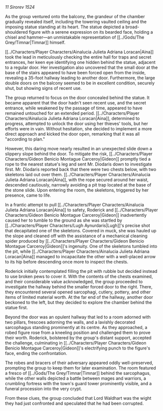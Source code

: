 *11 Sirorev 1524*

As the group ventured onto the balcony, the grandeur of the chamber gradually revealed itself, including the towering vaulted ceiling and the imposing statue standing at its heart. The statue depicted a broad-shouldered figure with a serene expression on its bearded face, holding a chisel and hammer—an unmistakable representation of [[../Gods/The Grey/Timnar|Timnar]] himself.

[[../Characters/Player Characters/Ainalucia Julieta Adriana Loracan|Aina]] took the lead in meticulously checking the entire hall for traps and secret entrances, her keen eye identifying one hidden behind the statue, adjacent to a regular door. Her investigation also uncovered that the small door at the base of the stairs appeared to have been forced open from the inside, revealing a 35-foot hallway leading to another door. Furthermore, the large double doors on the balcony seemed to be in excellent condition, securely shut, but showing signs of recent use.

The group returned to focus on the door concealed behind the statue. It became apparent that the door hadn't seen recent use, and the secret entrance, while weakened by the passage of time, appeared to have remained untouched for an extended period. [[../Characters/Player Characters/Ainalucia Julieta Adriana Loracan|Aina]], determined to progress, attempted to unlock the door using her thieves' tools, but her efforts were in vain. Without hesitation, she decided to implement a more direct approach and kicked the door open, remarking that it was all "according to plan."

However, this daring move nearly resulted in an unexpected slide down a slippery slope behind the door. To mitigate the risk, [[../Characters/Player Characters/Gideon Benicio Montague Carceroy|Gideon]] promptly tied a rope to the nearest statue's leg and sent Mr. Diodaris down to investigate first. Mr. Diodaris reported back that there were two chests below, with two skeletons laid out over them. [[../Characters/Player Characters/Ainalucia Julieta Adriana Loracan|Aina]], with the rope secured around her waist, descended cautiously, narrowly avoiding a pit trap located at the base of the stone slide. Upon entering the room, the skeletons, triggered by her presence, came to life.

In a frantic attempt to pull [[../Characters/Player Characters/Ainalucia Julieta Adriana Loracan|Aina]] to safety, Roderick and [[../Characters/Player Characters/Gideon Benicio Montague Carceroy|Gideon]] inadvertently caused her to tumble to the ground as she was startled by [[../Characters/Player Characters/Lugh Aynurdaris|Lugh]]'s precise shot that decapitated one of the skeletons. Covered in muck, she was hauled up the slope and cleaned off with the assistance of a mechanical cleaning spider produced by [[../Characters/Player Characters/Gideon Benicio Montague Carceroy|Gideon]]'s ingenuity. One of the skeletons tumbled into the pit, while [[../Characters/Player Characters/Ainalucia Julieta Adriana Loracan|Aina]] managed to incapacitate the other with a well-placed arrow to its hip before descending once more to inspect the chests.

Roderick initially contemplated filling the pit with rubble but decided instead to use broken pews to cover it. With the contents of the chests examined, and their considerable value acknowledged, the group proceeded to investigate the hallway behind the smaller forced door to the right. There, they encountered several opened sarcophagi, cutlery, pottery, and other items of limited material worth. At the far end of the hallway, another door beckoned to the left, but they decided to explore the chamber behind the statue first.

Beyond the door was an opulent hallway that led to a room adorned with two pillars, frescoes adorning the walls, and a lavishly decorated sarcophagus standing prominently at its centre. As they approached, a robed figure rose from a kneeling position and challenged them to prove their worth. Roderick, bolstered by the group's distant support, accepted the challenge, culminating in [[../Characters/Player Characters/Gideon Benicio Montague Carceroy|Gideon]]'s electrifying punch to the figure's face, ending the confrontation.

The robes and bracers of their adversary appeared oddly well-preserved, prompting the group to keep them for later examination. The room featured a fresco of [[../Gods/The Grey/Timnar|Timnar]] behind the sarcophagus, while the other walls depicted a battle between mages and warriors, a crumbling fortress with the town's guard tower prominently visible, and a funeral procession into the very crypt.

From these clues, the group concluded that Lord Waldhart was the wight they had just confronted and speculated that he had been corrupted.